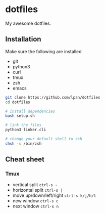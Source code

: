 # dotfiles
My awesome dotfiles.

## Installation

Make sure the following are installed
* git
* python3
* curl
* tmux
* zsh
* emacs

```bash
git clone https://github.com/lpan/dotfiles
cd dotfiles

# install dependencies
bash setup.sh

# link the files
python3 linker.cli

# change your default shell to zsh
chsh -s /bin/zsh
```

## Cheat sheet

### Tmux
* vertical split `ctrl-s -`
* horizontal split `ctrl-s |`
* move up/down/left/right `ctrl-s k/j/h/l`
* new window `ctrl-s c`
* next window `ctrl-s n`
